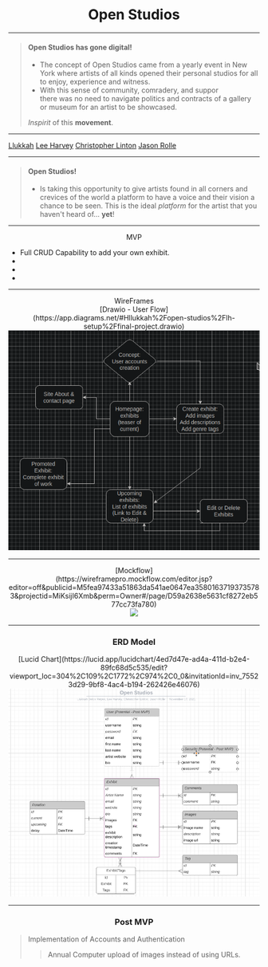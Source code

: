 # <h1><b><div align="center">Open Studios</div></b></h1>

---
  
> #### Open Studios has gone digital!
>
> - The concept of Open Studios came from a yearly event in New York where artists of all kinds opened their personal studios for all to enjoy, experience and witness. 
> - With this sense of community, comradery, and suppor <br> 
    there was no need to navigate politics and contracts of a gallery or museum for an artist to be showcased.
>  
>*Inspirit* of this **movement**.

---


  [Llukkah](https://www.github.com/llukkah)
  [Lee Harvey](https://github.com/VirtDev337)
  [Christopher Linton](https://github.com/Kwyjib0)
  [Jason Rolle](https://github.com/JasonRolle1990)

  
 ---
  
> #### Open Studios!
>
> - Is taking this opportunity to give artists found in all corners and crevices of the world a platform to have a voice and their vision a chance to be seen.
> This is the ideal *platform* for the artist that you haven't heard of... **yet**!
>
>
---
  
 <div align="center">MVP</div>

- Full CRUD Capability to add your own exhibit.
- 
- 
- 

---

<div align="center">WireFrames</div>

<div align="center">[Drawio - User Flow]</div>
  
<div align="center">(https://app.diagrams.net/#Hllukkah%2Fopen-studios%2Flh-setup%2Ffinal-project.drawio)</div>

<div align="center"><img src="Site-Flow.png"/></div>

---

<div align="center">[Mockflow]</div>
  
<div align="center">(https://wireframepro.mockflow.com/editor.jsp?editor=off&publicid=M5fea97433a51863da541ae0647ea35801637193735783&projectid=MiKsijI6Xmb&perm=Owner#/page/D59a2638e5631cf8272eb577cc73fa780)</div>

<div align="center"><img src="mockflow.png"/></div>

---

<div align="center"><h3> ERD Model </h3></div>

<div align="center">[Lucid Chart](https://lucid.app/lucidchart/4ed7d47e-ad4a-411d-b2e4-89fc68d5c535/edit?viewport_loc=304%2C109%2C1772%2C974%2C0_0&invitationId=inv_75523d29-9bf8-4ac4-b194-262426e46076)</div>

<div align="center"><img src="ERD-Flow.png"/></div>
  
--- 
  
<div align="center"><h3> Post MVP </h3></div>
  
>Implementation of Accounts and Authentication
>
>>Annual Computer upload of images instead of using URLs.
